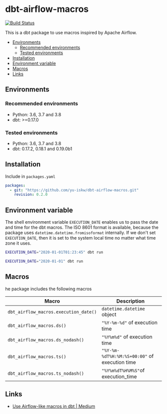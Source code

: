 # dbt-airflow-macros
[![Build Status](https://circleci.com/gh/yu-iskw/dbt-airflow-macros.svg?style=svg)](https://app.circleci.com/pipelines/github/yu-iskw/dbt-airflow-macros)


This is a dbt package to use macros inspired by Apache Airflow.

<!-- START doctoc generated TOC please keep comment here to allow auto update -->
<!-- DON'T EDIT THIS SECTION, INSTEAD RE-RUN doctoc TO UPDATE -->

- [Environments](#environments)
  - [Recommended environments](#recommended-environments)
  - [Tested environments](#tested-environments)
- [Installation](#installation)
- [Environment variable](#environment-variable)
- [Macros](#macros)
- [Links](#links)

<!-- END doctoc generated TOC please keep comment here to allow auto update -->

## Environments

### Recommended environments
- Python: 3.6, 3.7 and 3.8
- dbt: >=0.17.0

### Tested environments
- Python: 3.6, 3.7 and 3.8
- dbt: 0.17.2, 0.18.1 and 0.19.0b1

## Installation
Include in `packages.yaml`
```yaml
packages:
  - git: "https://github.com/yu-iskw/dbt-airflow-macros.git"
    revision: 0.2.0
```

## Environment variable
The shell environment variable `EXECUTION_DATE` enables us to pass the date and time for the dbt macros.
The ISO 8601 format is available, because the package uses `datetime.datetime.fromisoformat` internally.
If we don't set `EXECUTION_DATE`, then it is set to the system local time no matter what time zone it uses.

```bash
EXECUTION_DATE="2020-01-01T01:23:45" dbt run

EXECUTION_DATE="2020-01-01" dbt run
```

## Macros
he package includes the following macros

|Macro                                |Description                                  |
|-------------------------------------|---------------------------------------------|
|`dbt_airflow_macros.execution_date()`|`datetime.datetime` object                   |
|`dbt_airflow_macros.ds()`            |`"%Y-%m-%d"` of execution time               |
|`dbt_airflow_macros.ds_nodash()`     |`"%Y%m%d"` of execution time                 |
|`dbt_airflow_macros.ts()`            |`"%Y-%m-%dT%H:%M:%S+00:00"` of execution time|
|`dbt_airflow_macros.ts_nodash()`     |`"%Y%m%dT%H%M%S"`of execution_time           |

## Links
* [Use Airflow\-like macros in dbt | Medium](https://yu-ishikawa.medium.com/use-airflow-like-macros-in-dbt-4bc9fba8e21a)